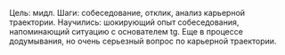 Цель: мидл. Шаги: собеседование, отклик, анализ карьерной траектории.
Научились: шокирующий опыт собеседования, напоминающий ситуацию с основателем tg. Еще в процессе додумывания, но очень серьезный вопрос по карьерной траектории. 
